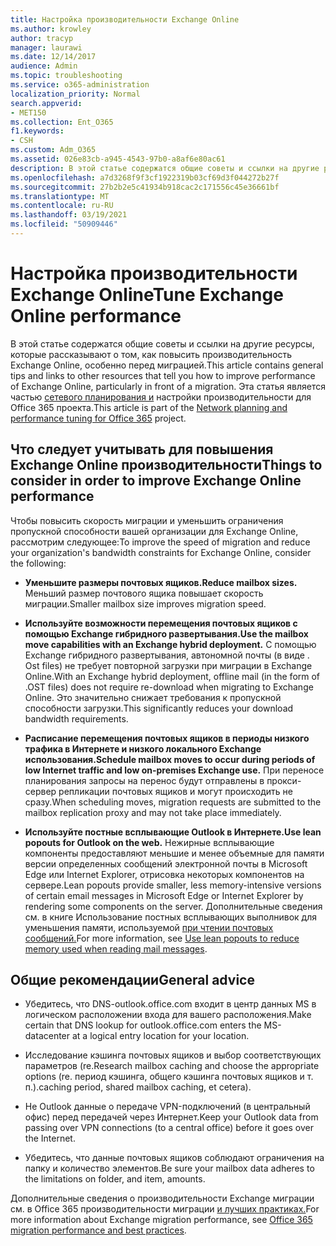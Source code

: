 ```yaml
---
title: Настройка производительности Exchange Online
ms.author: krowley
author: tracyp
manager: laurawi
ms.date: 12/14/2017
audience: Admin
ms.topic: troubleshooting
ms.service: o365-administration
localization_priority: Normal
search.appverid:
- MET150
ms.collection: Ent_O365
f1.keywords:
- CSH
ms.custom: Adm_O365
ms.assetid: 026e83cb-a945-4543-97b0-a8af6e80ac61
description: В этой статье содержатся общие советы и ссылки на другие ресурсы, которые рассказывают о том, как повысить производительность Exchange Online.
ms.openlocfilehash: a7d3268f9f3cf1922319b03cf69d3f044272b27f
ms.sourcegitcommit: 27b2b2e5c41934b918cac2c171556c45e36661bf
ms.translationtype: MT
ms.contentlocale: ru-RU
ms.lasthandoff: 03/19/2021
ms.locfileid: "50909446"
---
```

# <a name="tune-exchange-online-performance"></a><span data-ttu-id="057d5-103">Настройка производительности Exchange Online</span><span class="sxs-lookup"><span data-stu-id="057d5-103">Tune Exchange Online performance</span></span>

<span data-ttu-id="057d5-104">В этой статье содержатся общие советы и ссылки на другие ресурсы, которые рассказывают о том, как повысить производительность Exchange Online, особенно перед миграцией.</span><span class="sxs-lookup"><span data-stu-id="057d5-104">This article contains general tips and links to other resources that tell you how to improve performance of Exchange Online, particularly in front of a migration.</span></span> <span data-ttu-id="057d5-105">Эта статья является частью [сетевого планирования и](./network-planning-and-performance.md) настройки производительности для Office 365 проекта.</span><span class="sxs-lookup"><span data-stu-id="057d5-105">This article is part of the [Network planning and performance tuning for Office 365](./network-planning-and-performance.md) project.</span></span>
   
## <a name="things-to-consider-in-order-to-improve-exchange-online-performance"></a><span data-ttu-id="057d5-106">Что следует учитывать для повышения Exchange Online производительности</span><span class="sxs-lookup"><span data-stu-id="057d5-106">Things to consider in order to improve Exchange Online performance</span></span>

<span data-ttu-id="057d5-107">Чтобы повысить скорость миграции и уменьшить ограничения пропускной способности вашей организации для Exchange Online, рассмотрим следующее:</span><span class="sxs-lookup"><span data-stu-id="057d5-107">To improve the speed of migration and reduce your organization's bandwidth constraints for Exchange Online, consider the following:</span></span>
  
- <span data-ttu-id="057d5-108">**Уменьшите размеры почтовых ящиков.**</span><span class="sxs-lookup"><span data-stu-id="057d5-108">**Reduce mailbox sizes.**</span></span> <span data-ttu-id="057d5-109">Меньший размер почтового ящика повышает скорость миграции.</span><span class="sxs-lookup"><span data-stu-id="057d5-109">Smaller mailbox size improves migration speed.</span></span> 
    
- <span data-ttu-id="057d5-110">**Используйте возможности перемещения почтовых ящиков с помощью Exchange гибридного развертывания.**</span><span class="sxs-lookup"><span data-stu-id="057d5-110">**Use the mailbox move capabilities with an Exchange hybrid deployment.**</span></span> <span data-ttu-id="057d5-111">С помощью Exchange гибридного развертывания, автономной почты (в виде . Ost files) не требует повторной загрузки при миграции в Exchange Online.</span><span class="sxs-lookup"><span data-stu-id="057d5-111">With an Exchange hybrid deployment, offline mail (in the form of .OST files) does not require re-download when migrating to Exchange Online.</span></span> <span data-ttu-id="057d5-112">Это значительно снижает требования к пропускной способности загрузки.</span><span class="sxs-lookup"><span data-stu-id="057d5-112">This significantly reduces your download bandwidth requirements.</span></span> 
    
- <span data-ttu-id="057d5-113">**Расписание перемещения почтовых ящиков в периоды низкого трафика в Интернете и низкого локального Exchange использования.**</span><span class="sxs-lookup"><span data-stu-id="057d5-113">**Schedule mailbox moves to occur during periods of low Internet traffic and low on-premises Exchange use.**</span></span> <span data-ttu-id="057d5-114">При переносе планирования запросы на перенос будут отправлены в прокси-сервер репликации почтовых ящиков и могут происходить не сразу.</span><span class="sxs-lookup"><span data-stu-id="057d5-114">When scheduling moves, migration requests are submitted to the mailbox replication proxy and may not take place immediately.</span></span> 
    
- <span data-ttu-id="057d5-115">**Используйте постные всплывающие Outlook в Интернете.**</span><span class="sxs-lookup"><span data-stu-id="057d5-115">**Use lean popouts for Outlook on the web.**</span></span> <span data-ttu-id="057d5-116">Нежирные всплывающие компоненты предоставляют меньшие и менее объемные для памяти версии определенных сообщений электронной почты в Microsoft Edge или Internet Explorer, отрисовка некоторых компонентов на сервере.</span><span class="sxs-lookup"><span data-stu-id="057d5-116">Lean popouts provide smaller, less memory-intensive versions of certain email messages in Microsoft Edge or Internet Explorer by rendering some components on the server.</span></span> <span data-ttu-id="057d5-117">Дополнительные сведения см. в книге Использование постных всплывающих выполнивок для уменьшения памяти, используемой [при чтении почтовых сообщений.](https://support.office.com/article/a6d6ba01-2562-4c3d-a8f1-78748dd506cf)</span><span class="sxs-lookup"><span data-stu-id="057d5-117">For more information, see [Use lean popouts to reduce memory used when reading mail messages](https://support.office.com/article/a6d6ba01-2562-4c3d-a8f1-78748dd506cf).</span></span>


## <a name="general-advice"></a><span data-ttu-id="057d5-118">Общие рекомендации</span><span class="sxs-lookup"><span data-stu-id="057d5-118">General advice</span></span>

- <span data-ttu-id="057d5-119">Убедитесь, что DNS-outlook.office.com входит в центр данных MS в логическом расположении входа для вашего расположения.</span><span class="sxs-lookup"><span data-stu-id="057d5-119">Make certain that DNS lookup for outlook.office.com enters the MS-datacenter at a logical entry location for your location.</span></span>

- <span data-ttu-id="057d5-120">Исследование кэшинга почтовых ящиков и выбор соответствующих параметров (re.</span><span class="sxs-lookup"><span data-stu-id="057d5-120">Research mailbox caching and choose the appropriate options (re.</span></span> <span data-ttu-id="057d5-121">период кэшинга, общего кэшинга почтовых ящиков и т. п.).</span><span class="sxs-lookup"><span data-stu-id="057d5-121">caching period, shared mailbox caching, et cetera).</span></span>

- <span data-ttu-id="057d5-122">Не Outlook данные о передаче VPN-подключений (в центральный офис) перед передачей через Интернет.</span><span class="sxs-lookup"><span data-stu-id="057d5-122">Keep your Outlook data from passing over VPN connections (to a central office) before it goes over the Internet.</span></span>

- <span data-ttu-id="057d5-123">Убедитесь, что данные почтовых ящиков соблюдают ограничения на папку и количество элементов.</span><span class="sxs-lookup"><span data-stu-id="057d5-123">Be sure your mailbox data adheres to the limitations on folder, and item, amounts.</span></span>
    
<span data-ttu-id="057d5-124">Дополнительные сведения о производительности Exchange миграции см. в Office 365 производительности миграции [и лучших практиках.](https://support.office.com/article/d9acb371-fd6c-4c14-aa8e-db5cbe39aa57)</span><span class="sxs-lookup"><span data-stu-id="057d5-124">For more information about Exchange migration performance, see [Office 365 migration performance and best practices](https://support.office.com/article/d9acb371-fd6c-4c14-aa8e-db5cbe39aa57).</span></span>
